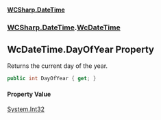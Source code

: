 #### [WCSharp\.DateTime](README.md 'README')
### [WCSharp\.DateTime](WCSharp.DateTime.md 'WCSharp\.DateTime').[WcDateTime](WCSharp.DateTime.WcDateTime.md 'WCSharp\.DateTime\.WcDateTime')

## WcDateTime\.DayOfYear Property

Returns the current day of the year\.

```csharp
public int DayOfYear { get; }
```

#### Property Value
[System\.Int32](https://learn.microsoft.com/en-us/dotnet/api/system.int32 'System\.Int32')